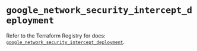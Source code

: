 # `google_network_security_intercept_deployment`

Refer to the Terraform Registry for docs: [`google_network_security_intercept_deployment`](https://registry.terraform.io/providers/hashicorp/google-beta/6.15.0/docs/resources/google_network_security_intercept_deployment).

